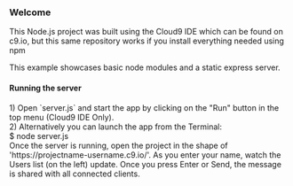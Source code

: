 <h3>Welcome</h3>

<p>This Node.js project was built using the Cloud9 IDE which can be found on c9.io, but this same repository works if you install everything needed using npm</p>

<p>This example showcases basic node modules and a static express server.</p>

<h4>Running the server</h4>

<p>1) Open `server.js` and start the app by clicking on the "Run" button in the top menu (Cloud9 IDE Only).
<br>
2) Alternatively you can launch the app from the Terminal:
<br>
    $ node server.js
<br>
Once the server is running, open the project in the shape of 'https://projectname-username.c9.io/'. As you enter your name, watch the Users list (on the left) update. Once you press Enter or Send, the message is shared with all connected clients.<p>
